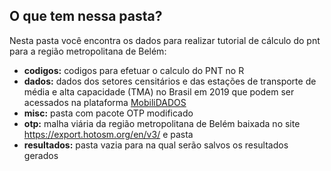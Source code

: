 ## O que tem nessa pasta?

Nesta pasta você encontra os dados para realizar tutorial de cálculo do pnt para a região metropolitana de Belém:

- **codigos:** codigos para efetuar o calculo do PNT no R
- **dados:** dados dos setores censitários e das estações de transporte de média e alta capacidade (TMA) no Brasil em 2019 que podem ser acessados na plataforma [MobiliDADOS](https://mobilidados.org.br/)
- **misc:** pasta com pacote OTP modificado
- **otp:** malha viária da região metropolitana de Belém baixada no site https://export.hotosm.org/en/v3/ e pasta 
- **resultados:** pasta vazia para na qual serão salvos os resultados gerados

